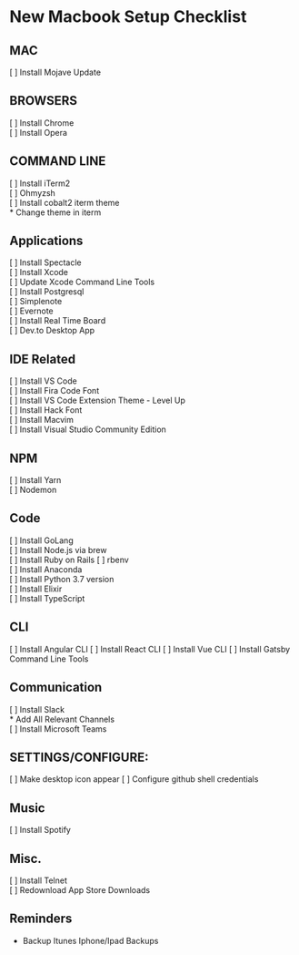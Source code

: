 # New Macbook Setup Checklist

## MAC
[ ] Install Mojave Update  

## BROWSERS
[ ] Install Chrome  
[ ] Install Opera  

## COMMAND LINE
[ ] Install iTerm2  
[ ] Ohmyzsh  
[ ] Install cobalt2 iterm theme  
    * Change theme in iterm  

## Applications
[ ] Install Spectacle  
[ ] Install Xcode  
[ ] Update Xcode Command Line Tools  
[ ] Install Postgresql  
[ ] Simplenote  
[ ] Evernote  
[ ] Install Real Time Board  
[ ] Dev.to Desktop App  

## IDE Related
[ ] Install VS Code  
[ ] Install Fira Code Font  
[ ] Install VS Code Extension Theme - Level Up  
[ ] Install Hack Font   
[ ] Install Macvim  
[ ] Install Visual Studio Community Edition    

## NPM
[ ] Install Yarn  
[ ] Nodemon  

## Code
[ ] Install GoLang  
[ ] Install Node.js via brew  
[ ] Install Ruby on Rails 
[ ] rbenv   
[ ] Install Anaconda  
[ ] Install Python 3.7 version  
[ ] Install Elixir  
[ ] Install TypeScript

## CLI
[ ] Install Angular CLI
[ ] Install React CLI
[ ] Install Vue CLI
[ ] Install Gatsby Command Line Tools


## Communication
[ ] Install Slack  
    * Add All Relevant Channels  
[ ] Install Microsoft Teams  

## SETTINGS/CONFIGURE:
[ ] Make desktop icon appear
[ ] Configure github shell credentials

## Music
[ ] Install Spotify  

## Misc.
[ ] Install Telnet  
[ ] Redownload App Store Downloads

## Reminders
* Backup Itunes Iphone/Ipad Backups


